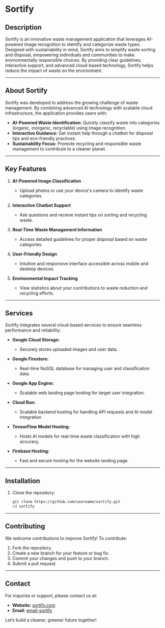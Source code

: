 # Sortify

## Description
Sortify is an innovative waste management application that leverages AI-powered image recognition to identify and categorize waste types. Designed with sustainability in mind, Sortify aims to simplify waste sorting and disposal, empowering individuals and communities to make environmentally responsible choices. By providing clear guidelines, interactive support, and advanced cloud-based technology, Sortify helps reduce the impact of waste on the environment.

---

## About Sortify

Sortify was developed to address the growing challenge of waste management. By combining advanced AI technology with scalable cloud infrastructure, the application provides users with:

- **AI-Powered Waste Identification:** Quickly classify waste into categories (organic, inorganic, recyclable) using image recognition.
- **Interactive Guidance:** Get instant help through a chatbot for disposal tips and eco-friendly practices.
- **Sustainability Focus:** Promote recycling and responsible waste management to contribute to a cleaner planet.

---

## Key Features

1. **AI-Powered Image Classification**
   - Upload photos or use your device's camera to identify waste categories.

2. **Interactive Chatbot Support**
   - Ask questions and receive instant tips on sorting and recycling waste.

3. **Real-Time Waste Management Information**
   - Access detailed guidelines for proper disposal based on waste categories.

4. **User-Friendly Design**
   - Intuitive and responsive interface accessible across mobile and desktop devices.

5. **Environmental Impact Tracking**
   - View statistics about your contributions to waste reduction and recycling efforts.

---

## Services

Sortify integrates several cloud-based services to ensure seamless performance and reliability:

- **Google Cloud Storage:**
  - Securely stores uploaded images and user data.

- **Google Firestore:**
  - Real-time NoSQL database for managing user and classification data.

- **Google App Engine:**
  - Scalable web landing page hosting for target user integration.
    
- **Cloud Run:**
  - Scalable backend hosting for handling API requests and AI model integration

- **TensorFlow Model Hosting:**
  - Hosts AI models for real-time waste classification with high accuracy.

- **Firebase Hosting:**
  - Fast and secure hosting for the website landing page.

---

## Installation

1. Clone the repository:
   ```bash
   git clone https://github.com/username/sortify.git
   cd sortify
   ```
---

## Contributing

We welcome contributions to improve Sortify! To contribute:
1. Fork the repository.
2. Create a new branch for your feature or bug fix.
3. Commit your changes and push to your branch.
4. Submit a pull request.

---


## Contact

For inquiries or support, please contact us at:
- **Website:** [sortify.com](https://capstone-sortify-bangkit.et.r.appspot.com)
- **Email:** [email-sortify](putriayuningtias2@gmail.com)


Let’s build a cleaner, greener future together!

